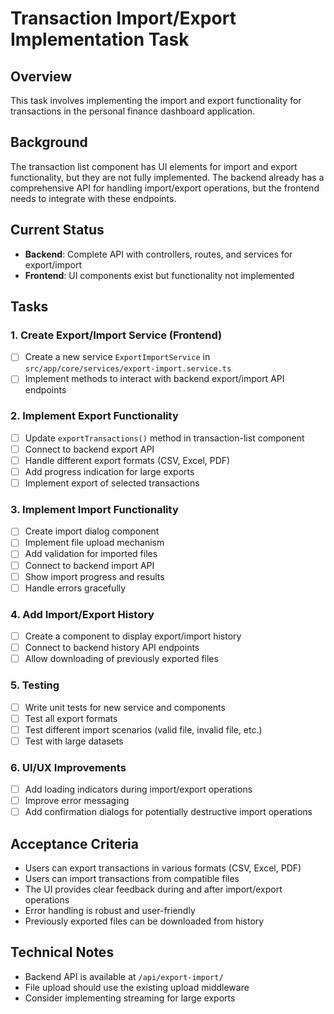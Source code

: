 # Transaction Import/Export Implementation Task

## Overview
This task involves implementing the import and export functionality for transactions in the personal finance dashboard application.

## Background
The transaction list component has UI elements for import and export functionality, but they are not fully implemented. The backend already has a comprehensive API for handling import/export operations, but the frontend needs to integrate with these endpoints.

## Current Status
- **Backend**: Complete API with controllers, routes, and services for export/import
- **Frontend**: UI components exist but functionality not implemented

## Tasks

### 1. Create Export/Import Service (Frontend)
- [ ] Create a new service `ExportImportService` in `src/app/core/services/export-import.service.ts`
- [ ] Implement methods to interact with backend export/import API endpoints

### 2. Implement Export Functionality
- [ ] Update `exportTransactions()` method in transaction-list component
- [ ] Connect to backend export API
- [ ] Handle different export formats (CSV, Excel, PDF)
- [ ] Add progress indication for large exports
- [ ] Implement export of selected transactions

### 3. Implement Import Functionality
- [ ] Create import dialog component
- [ ] Implement file upload mechanism
- [ ] Add validation for imported files
- [ ] Connect to backend import API
- [ ] Show import progress and results
- [ ] Handle errors gracefully

### 4. Add Import/Export History
- [ ] Create a component to display export/import history
- [ ] Connect to backend history API endpoints
- [ ] Allow downloading of previously exported files

### 5. Testing
- [ ] Write unit tests for new service and components
- [ ] Test all export formats
- [ ] Test different import scenarios (valid file, invalid file, etc.)
- [ ] Test with large datasets

### 6. UI/UX Improvements
- [ ] Add loading indicators during import/export operations
- [ ] Improve error messaging
- [ ] Add confirmation dialogs for potentially destructive import operations

## Acceptance Criteria
- Users can export transactions in various formats (CSV, Excel, PDF)
- Users can import transactions from compatible files
- The UI provides clear feedback during and after import/export operations
- Error handling is robust and user-friendly
- Previously exported files can be downloaded from history

## Technical Notes
- Backend API is available at `/api/export-import/`
- File upload should use the existing upload middleware
- Consider implementing streaming for large exports
